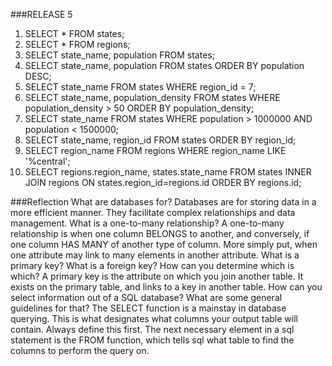 ###RELEASE 5
1. SELECT * FROM states;
2. SELECT * FROM regions;
3. SELECT state_name, population FROM states;
4. SELECT state_name, population FROM states ORDER BY population DESC;
5. SELECT state_name FROM states WHERE region_id = 7;
6. SELECT state_name, population_density FROM states 
   WHERE population_density > 50 ORDER BY population_density;
7. SELECT state_name FROM states 
   WHERE population > 1000000 AND population < 1500000;
8. SELECT state_name, region_id FROM states ORDER BY region_id;
9. SELECT region_name FROM regions WHERE region_name LIKE '%central';
10. SELECT regions.region_name, states.state_name 
	FROM states INNER JOIN regions ON states.region_id=regions.id 
	ORDER BY regions.id;

###Reflection
What are databases for?
	Databases are for storing data in a more efficient manner. They facilitate  complex relationships and data management.
What is a one-to-many relationship?
	A one-to-many relationship is when one column BELONGS to another, and conversely, if one column HAS MANY of another type of column. More simply put, when one attribute may link to many elements in another attribute.
What is a primary key? What is a foreign key? How can you determine which is which?
	A primary key is the attribute on which you join another table. It exists on the primary table, and links to a key in another table.
How can you select information out of a SQL database? What are some general guidelines for that?
	The SELECT function is a mainstay in database querying. This is what designates what columns your output table will contain. Always define this first. The next necessary element in a sql statement is the FROM function, which tells sql what table to find the columns to perform the query on.
